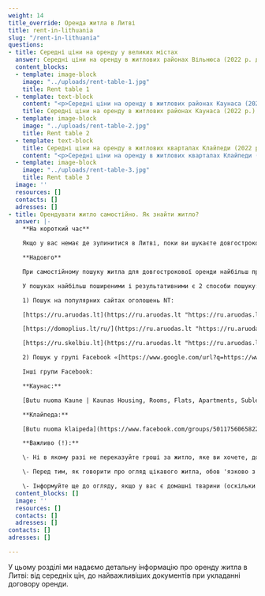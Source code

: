 ```yaml
---
weight: 14
title_override: Оренда житла в Литві
title: rent-in-lithuania
slug: "/rent-in-lithuania"
questions:
- title: Середні ціни на оренду у великих містах
  answer: Середні ціни на оренду в житлових районах Вільнюса (2022 р. до н.е.).
  content_blocks:
  - template: image-block
    image: "../uploads/rent-table-1.jpg"
    title: Rent table 1
  - template: text-block
    content: "<p>Середні ціни на оренду в житлових районах Каунаса (2022 р.).</p>"
    title: Середні ціни на оренду в житлових районах Каунаса (2022 р.).
  - template: image-block
    image: "../uploads/rent-table-2.jpg"
    title: Rent table 2
  - template: text-block
    title: Середні ціни на оренду в житлових кварталах Клайпеди (2022 р.).
    content: "<p>Середні ціни на оренду в житлових кварталах Клайпеди (2022 р.).</p>"
  - template: image-block
    image: "../uploads/rent-table-3.jpg"
    title: Rent table 3
  image: ''
  resources: []
  contacts: []
  adresses: []
- title: Орендувати житло самостійно. Як знайти житло?
  answer: |-
    **На короткий час**

    Якщо у вас немає де зупинитися в Литві, поки ви шукаєте довгострокове житло, після прибуття можна скористатися послугами короткострокової оренди, замовивши проживання в готелях або апартаментах через www.airbnb.com або платформу www.booking.com

    **Надовго**

    При самостійному пошуку житла для довгострокової оренди найбільш продуктивним є пошук оголошень в інтернеті і безпосередній контакт з зазначеною контактною особою.

    У пошуках найбільш поширеними і результативними є 2 способи пошуку:

    1) Пошук на популярних сайтах оголошень NT:

    [https://ru.aruodas.lt](https://ru.aruodas.lt "https://ru.aruodas.lt")

    [https://domoplius.lt/ru/](https://ru.aruodas.lt "https://ru.aruodas.lt")

    [https://ru.skelbiu.lt](https://ru.aruodas.lt "https://ru.aruodas.lt")

    2) Пошук у групі Facebook «[https://www.google.com/url?q=https://www.facebook.com/groups/474634139331294/&sa=D&source=docs&ust=1648811400237652&usg=AOvVaw0jIJdCHhfULUsXpFGLRdeD](https://ru.aruodas.lt "https://ru.aruodas.lt")» (литовською мовою, об 'єднує понад 130 тисяч осіб). Тут найчастіше розміщуються останні пропозиції оренди квартир, які часто навіть не виходять на публіку. Часто орендарі розміщують свої пошукові запити та отримують пропозиції оренди індивідуально. Крім того, у Facebook з' явилася група «[Foreigners in Vilnius](https://www.facebook.com/groups/209733365824002/)».

    Інші групи Facebook:

    **Каунас:**

    [Butu nuoma Kaune | Kaunas Housing, Rooms, Flats, Apartments, Sublets](https://www.facebook.com/groups/butunuomakaune)

    **Клайпеда:**

    [Butu nuoma klaipeda](https://www.facebook.com/groups/501175606582292)

    **Важливо (!):**

    \- Ні в якому разі не переказуйте гроші за житло, яке ви хочете, до тих пір, поки ви не перевірили його і не підписали договір оренди.

    \- Перед тим, як говорити про огляд цікавого житла, обов 'язково з' ясуйте, чи власники будуть схильні оголошувати місце проживання (Іноді за декларацію додатково стягується податок у розмірі 50 євро/місяць). Це важливо для того, щоб отримати доступ до всіх послуг, наданих муніципалітетом.

    \- Інформуйте ще до огляду, якщо у вас є домашні тварини (оскільки не всі власники приймають домашніх тварин в орендовані квартири), скільки людей збираються жити, чи є у вас неповнолітні діти і в якому віці ви хочете взяти в оренду.
  content_blocks: []
  image: ''
  resources: []
  contacts: []
  adresses: []
contacts: []
adresses: []

---
```

У цьому розділі ми надаємо детальну інформацію про оренду житла в Литві: від середніх цін, до найважливіших документів при укладанні договору оренди.